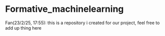 # Formative_machinelearning
Fan(23/2/25, 17:55): this is a repository i created for our project, feel free to add up thing here
